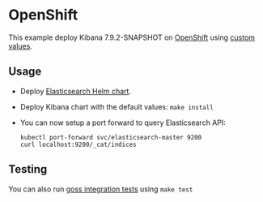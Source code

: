 # OpenShift

This example deploy Kibana 7.9.2-SNAPSHOT on [OpenShift][] using [custom values][].

## Usage

* Deploy [Elasticsearch Helm chart][].

* Deploy Kibana chart with the default values: `make install`

* You can now setup a port forward to query Elasticsearch API:

  ```
  kubectl port-forward svc/elasticsearch-master 9200
  curl localhost:9200/_cat/indices
  ```

## Testing

You can also run [goss integration tests][] using `make test`


[custom values]: https://github.com/elastic/helm-charts/tree/7.9/elasticsearch/examples/openshift/values.yaml
[elasticsearch helm chart]: https://github.com/elastic/helm-charts/tree/7.9/elasticsearch/examples/openshift/
[goss integration tests]: https://github.com/elastic/helm-charts/tree/7.9/elasticsearch/examples/openshift/test/goss.yaml
[openshift]: https://www.openshift.com/
